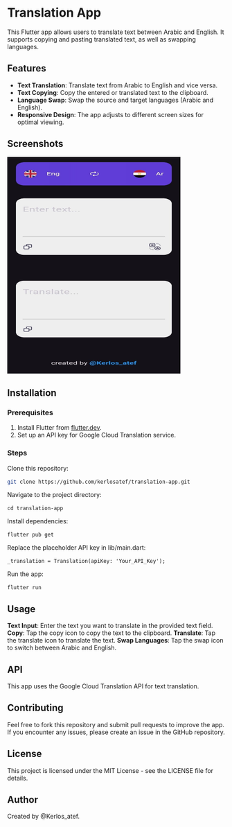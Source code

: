# Translation App

This Flutter app allows users to translate text between Arabic and English. It supports copying and pasting translated text, as well as swapping languages.

## Features

- **Text Translation**: Translate text from Arabic to English and vice versa.
- **Text Copying**: Copy the entered or translated text to the clipboard.
- **Language Swap**: Swap the source and target languages (Arabic and English).
- **Responsive Design**: The app adjusts to different screen sizes for optimal viewing.

## Screenshots

<img src="assets/screenshots/screenshots.jpg" width="400" height="500">

## Installation

### Prerequisites

1. Install Flutter from [flutter.dev](https://flutter.dev).
2. Set up an API key for Google Cloud Translation service.

### Steps

Clone this repository:
```bash
git clone https://github.com/kerlosatef/translation-app.git
```
Navigate to the project directory:
```
cd translation-app
```
Install dependencies:
```
flutter pub get
```
Replace the placeholder API key in lib/main.dart:
```
_translation = Translation(apiKey: 'Your_API_Key');
```
Run the app:
```
flutter run
```

## Usage
**Text Input**: Enter the text you want to translate in the provided text field.
**Copy**: Tap the copy icon to copy the text to the clipboard.
**Translate**: Tap the translate icon to translate the text.
**Swap Languages**: Tap the swap icon to switch between Arabic and English.

## API
This app uses the Google Cloud Translation API for text translation.

## Contributing
Feel free to fork this repository and submit pull requests to improve the app. If you encounter any issues, please create an issue in the GitHub repository.

## License
This project is licensed under the MIT License - see the LICENSE file for details.

## Author
Created by @Kerlos_atef.


